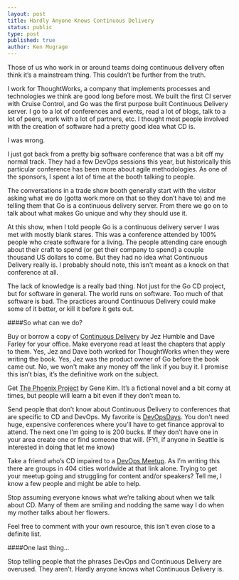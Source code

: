 ```yaml
---
layout: post
title: Hardly Anyone Knows Continuous Delivery
status: public
type: post
published: true
author: Ken Mugrage
---
```


Those of us who work in or around teams doing continuous delivery often think it’s a mainstream thing. This couldn’t be further from the truth.

I work for ThoughtWorks, a company that implements processes and technologies we think are good long before most. We built the first CI server with Cruise Control, and Go was the first purpose built Continuous Delivery server. I go to a lot of conferences and events, read a lot of blogs, talk to a lot of peers, work with a lot of partners, etc. I thought most people involved with the creation of software had a pretty good idea what CD is.

I was wrong.

I just got back from a pretty big software conference that was a bit off my normal track. They had a few DevOps sessions this year, but historically this particular conference has been more about agile methodologies. As one of the sponsors, I spent a lot of time at the booth talking to people.

The conversations in a trade show booth generally start with the visitor asking what we do (gotta work more on that so they don’t have to) and me telling them that Go is a continuous delivery server. From there we go on to talk about what makes Go unique and why they should use it.

At this show, when I told people Go is a continuous delivery server I was met with mostly blank stares. This was a conference attended by 100% people who create software for a living. The people attending care enough about their craft to spend (or get their company to spend) a couple thousand US dollars to come. But they had no idea what Continuous Delivery really is. I probably should note, this isn't meant as a knock on that conference at all.

The lack of knowledge is a really bad thing. Not just for the Go CD project, but for software in general. The world runs on software. Too much of that software is bad. The practices around Continuous Delivery could make some of it better, or kill it before it gets out.

####So what can we do?

Buy or borrow a copy of [Continuous Delivery](http://www.amazon.com/Continuous-Delivery-Deployment-Automation-Addison-Wesley/dp/0321601912) by Jez Humble and Dave Farley for your office. Make everyone read at least the chapters that apply to them. Yes, Jez and Dave both worked for ThoughtWorks when they were writing the book. Yes, Jez was the product owner of Go before the book came out. No, we won't make any money off the link if you buy it. I promise this isn’t bias, it’s the definitive work on the subject.

Get [The Phoenix Project](http://www.amazon.com/The-Phoenix-Project-Helping-Business/dp/0988262509/ref=pd_bxgy_14_img_y) by Gene Kim. It’s a fictional novel and a bit corny at times, but people will learn a bit even if they don’t mean to.

Send people that don’t know about Continuous Delivery to conferences that are specific to CD and DevOps. My favorite is [DevOpsDays](http://www.devopsdays.org/). You don't need huge, expensive conferences where you’ll have to get finance approval to attend. The next one I’m going to is 200 bucks. If they don’t have one in your area create one or find someone that will. (FYI, if anyone in Seattle is interested in doing that let me know)

Take a friend who’s CD impaired to a [DevOps Meetup](http://devops.meetup.com/). As I’m writing this there are groups in 404 cities worldwide at that link alone. Trying to get your meetup going and struggling for content and/or speakers? Tell me, I know a few people and might be able to help.

Stop assuming everyone knows what we’re talking about when we talk about CD. Many of them are smiling and nodding the same way I do when my mother talks about her flowers.

Feel free to comment with your own resource, this isn't even close to a definite list.

####One last thing...

Stop telling people that the phrases DevOps and Continuous Delivery are overused. They aren’t. Hardly anyone knows what Continuous Delivery is.
